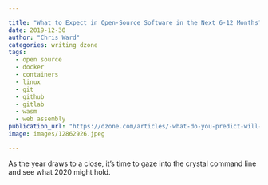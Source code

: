 ```yaml
---

title: "What to Expect in Open-Source Software in the Next 6-12 Months?"
date: 2019-12-30
author: "Chris Ward"
categories: writing dzone
tags: 
  - open source
  - docker
  - containers
  - linux
  - git
  - github
  - gitlab
  - wasm
  - web assembly
publication_url: "https://dzone.com/articles/-what-do-you-predict-will-happen-in-open-source-so"
image: images/12862926.jpeg

---
```

As the year draws to a close, it’s time to gaze into the crystal command line and see what 2020 might hold.


